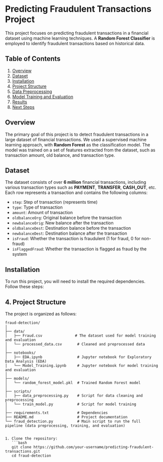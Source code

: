 # Predicting Fraudulent Transactions Project

This project focuses on predicting fraudulent transactions in a financial dataset using machine learning techniques. A **Random Forest Classifier** is employed to identify fraudulent transactions based on historical data.

## Table of Contents
1. [Overview](#overview)
2. [Dataset](#dataset)
3. [Installation](#installation)
4. [Project Structure](#project-structure)
5. [Data Preprocessing](#data-preprocessing)
6. [Model Training and Evaluation](#model-training-and-evaluation)
7. [Results](#results)
8. [Next Steps](#next-steps)

## Overview

The primary goal of this project is to detect fraudulent transactions in a large dataset of financial transactions. We used a supervised machine learning approach, with **Random Forest** as the classification model. The model was trained on a set of features extracted from the dataset, such as transaction amount, old balance, and transaction type.

## Dataset

The dataset consists of over **6 million** financial transactions, including various transaction types such as **PAYMENT**, **TRANSFER**, **CASH_OUT**, etc. Each row represents a transaction and contains the following columns:

- `step`: Step of transaction (represents time)
- `type`: Type of transaction
- `amount`: Amount of transaction
- `oldbalanceOrg`: Original balance before the transaction
- `newbalanceOrig`: New balance after the transaction
- `oldbalanceDest`: Destination balance before the transaction
- `newbalanceDest`: Destination balance after the transaction
- `isFraud`: Whether the transaction is fraudulent (1 for fraud, 0 for non-fraud)
- `isFlaggedFraud`: Whether the transaction is flagged as fraud by the system

## Installation

To run this project, you will need to install the required dependencies. Follow these steps:

## 4. Project Structure

The project is organized as follows:

```plaintext
fraud-detection/
│
├── data/
│   ├── Fraud.csv               # The dataset used for model training and evaluation
│   └── processed_data.csv       # Cleaned and preprocessed data
│
├── notebooks/
│   ├── EDA.ipynb                # Jupyter notebook for Exploratory Data Analysis (EDA)
│   └── Model_Training.ipynb     # Jupyter notebook for model training and evaluation
│
├── models/
│   └── random_forest_model.pkl  # Trained Random Forest model
│
├── scripts/
│   ├── data_preprocessing.py    # Script for data cleaning and preprocessing
│   └── train_model.py           # Script for model training
│
├── requirements.txt             # Dependencies
├── README.md                    # Project documentation
└── fraud_detection.py           # Main script to run the full pipeline (data preprocessing, training, and evaluation)


1. Clone the repository:
   ```bash
   git clone https://github.com/your-username/predicting-fraudulent-transactions.git
   cd fraud-detection
